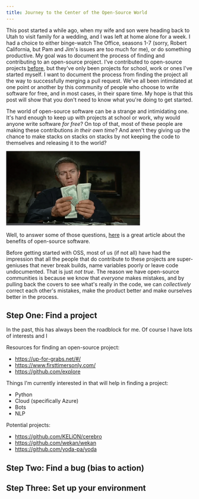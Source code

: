 ```yaml
---
title: Journey to the Center of the Open-Source World
---
```


This post started a while ago, when my wife and son were heading back to Utah to visit family for a wedding, and I was left at home alone for a week. I had a choice to either binge-watch The Office, seasons 1-7 (sorry, Robert California, but Pam and Jim's issues are too much for me), or do something productive. My goal was to document the process of finding and contributing to an open-source project. I've contributed to open-source projects [before](https://github.com/tbarlow12), but they've only been projects for school, work or ones I've started myself. I want to document the process from finding the project all the way to successfully merging a pull request. We've all been intimdated at one point or another by this community of people who choose to write software for free, and in most cases, in their spare time. My hope is that this post will show that you don't need to know what you're doing to get started.

The world of open-source software can be a strange and intimidating one. It's hard enough to keep up with projects at school or work, why would anyone write software *for free*? On top of that, most of these people are making these contributions *in their own time*? And aren't they giving up the chance to make stacks on stacks on stacks by not keeping the code to themselves and releasing it to the world?

![alt text](/images/stacks.gif) 

Well, to answer some of those questions, [here](https://opensource.com/life/15/12/why-open-source) is a great article about the benefits of open-source software.

Before getting started with OSS, most of us (if not all) have had the impression that all the people that do contribute to these projects are super-geniuses that never break builds, name variables poorly or leave code undocumented. That is just *not true*. The reason we have open-source communities is because we know that *everyone* makes mistakes, and by pulling back the covers to see what's really in the code, we can *collectively* correct each other's mistakes, make the product better and make ourselves better in the process.

## Step One: Find a project

In the past, this has always been the roadblock for me. Of course I have lots of interests and I

Resources for finding an open-source project:
- https://up-for-grabs.net/#/
- https://www.firsttimersonly.com/
- https://github.com/explore

Things I'm currently interested in that will help in finding a project:
- Python
- Cloud (specifically Azure)
- Bots
- NLP


Potential projects:
- https://github.com/KELiON/cerebro
- https://github.com/wekan/wekan
- https://github.com/yoda-pa/yoda

## Step Two: Find a bug (bias to action)

## Step Three: Set up your environment

## 
